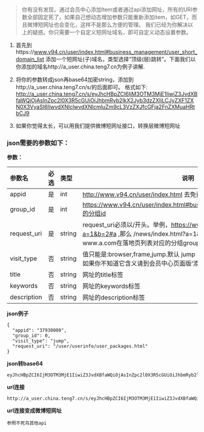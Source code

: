 > 你有没有发现，通过会员中心添加Item或者通过api添加网址，所有的URI参数全部固定死了。如果自己想动态增加参数只能重新添加item，如GET，而且微博短网址也会变化，这样不是那么方便的管理。
我们已经为你解决以上的疑惑。你只需要一个自定义短网址域名，即可自定义动态设置参数。

1. 首先到https://www.v94.cn/user/index.html#business_management/user_short_domain_list 添加一个短网址(子)域名，类型选择“顶级(层)跳转”。下面我们以你添加的域名http://a_user.china.teng7.cn为例子讲解.

2. 将你的参数转成json再base64加密string，添加到http://a_user.china.teng7.cn/s/的后面即可。
格式如下:
http://a_user.china.teng7.cn/s/eyJhcHBpZCI6IjM3OTM3MjE1IiwiZ3JvdXBfaWQiOjAsInZpc2l0X3R5cGUiOiJhbmRyb2lkX2Jyb3dzZXIiLCJyZXF1ZXN0X3VyaSI6IlwvdXNlclwvdXNlcmluZm9cL3VzZXJfcGFja2FnZXMuaHRtbCJ9

3. 如果你觉得太长，可以用我们提供微博短网址接口，转换层微博短网址

### json需要的参数如下：
**参数：** 

|参数名|必选|类型|说明|
|:----    |:---|:----- |-----   |
|appid |  是  |    int   |    http://www.v94.cn/user/index.html 去免费获取appid   |
|group_id |  是  |    int   |    https://www.v94.cn/user/index.html#business_management/land_domain的分组id    |
|request_uri |  是  |    string   |   request_uri必须以/开头。举例，https://www.a.com/news/index.html?a=1&b=2#a  ,那么 /news/index.html?a=1&b=2#a 就是request_uri。前提是www.a.com在落地页列表对应的分组group_id里面 |
|visit_type |  否  |    string   |   值只能是:browser,frame,jump.默认  jump<br>如果你不知道它含义请到会员中心页面版‘添加防封网址’查看|
|title |  否  |    string   | 网址的title标签|
|keywords |  否  |    string   | 网址的keywords标签|
|description |  否  |    string   | 网址的description标签|

**json例子**

``` 
{
  "appid": "37930000",
  "group_id": 0,
  "visit_type": "jump",
  "request_uri": "/user/userinfo/user_packages.html"
}

```

**json转base64**

``` 
eyJhcHBpZCI6IjM3OTM3MjE1IiwiZ3JvdXBfaWQiOjAsInZpc2l0X3R5cGUiOiJhbmRyb2lkX2Jyb3dzZXIiLCJyZXF1ZXN0X3VyaSI6IlwvdXNlclwvdXNlcmluZm9cL3VzZXJfcGFja2FnZXMuaHRtbCJ9

```

**url连接**

``` 
http://a_user.china.teng7.cn/s/eyJhcHBpZCI6IjM3OTM3MjE1IiwiZ3JvdXBfaWQiOjAsInZpc2l0X3R5cGUiOiJhbmRyb2lkX2Jyb3dzZXIiLCJyZXF1ZXN0X3VyaSI6IlwvdXNlclwvdXNlcmluZm9cL3VzZXJfcGFja2FnZXMuaHRtbCJ9
```

**url连接变成微博短网址**

``` 
参照不死鸟其他api
```